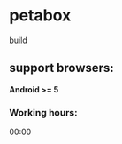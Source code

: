 # petabox
[build](https://petabox-onboarding.htmlpluscss.website/)

## support browsers:
**Android >= 5**

### Working hours:
00:00